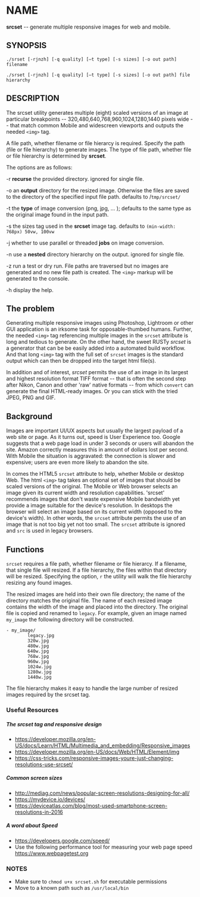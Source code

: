 # NAME

**srcset** -- generate multiple responsive images for web and mobile.

## SYNOPSIS

`./srset [-rjnzh] [-q quality] [—t type] [-s sizes] [-o out path] filename`

`./srset [-rjnzh] [-q quality] [—t type] [-s sizes] [-o out path] file hierarchy`

## DESCRIPTION

The srcset utility generates multiple (eight) scaled versions of an image at particular breakpoints -- 320,480,640,768,960,1024,1280,1440 pixels wide -- that match common Mobile and widescreen viewports and outputs the needed `<img>` tag.

A file path, whether filename or file hierarcy is required. Specify the path (file or file hierarchy) to generate images. The type of file path, whether file or file hierarchy is determined by **srcset**.

The options are as follows:

-r  **recurse** the provided directory. ignored for single file.

-o  an **output** directory for the resized image. Otherwise the files are saved to the directory of the specified input file path. defaults to /`tmp/srcset/`

-t  the **type** of image conversion (png, jpg, ... ); defaults to the same type as the original image found in the input path.

-s  the sizes tag used in the **srcset** image tag. defaults to `(min-width: 768px) 50vw, 100vw`

-j  whether to use parallel or threaded **jobs** on image conversion.

-n  use a **nested** directory hierarchy on the output. ignored for single file.

-z  run a test or dry run. File paths are traversed but no images are generated and no new file path is created. The `<img>` markup will be generated to the console.

-h   display the help.

## The problem

Generating multiple responsive images using Photoshop, Lightroom or other GUI application is an irksome task for opposable-thumbed humans. Further, the needed `<img>` tag referencing multiple images in the `srcset` attribute is long and tedious to generate. On the other hand, the sweet RUSTy *srcset* is a generator that can be be easily added into a automated build workflow. And that long `<img>` tag with the full set of `srcset` images is the standard output which can then be dropped into the target html file(s).

In addition and of interest, *srcset* permits the use of an image in its largest and highest resolution format TIFF format -- that is often the second step after Nikon, Canon and other 'raw' native formats -- from which `convert` can generate the final HTML-ready images. Or you can stick with the tried JPEG, PNG and GIF.

## Background

Images are important UI/UX aspects but usually the largest payload of a web site or page. As it turns out, speed is User Experience too. Google suggests that a web page load in under 3 seconds or users will abandon the site. Amazon correctly measures this in amount of dollars lost per second. With Mobile the situation is aggravated: the connection is slower and expensive; users are even more likely to abandon the site.

In comes the HTML5 `srcset` attribute to help, whether Mobile or desktop Web. The html `<img>` tag takes an optional set of images that should be scaled versions of the original. The Mobile or Web browser selects an image given its current width and resolution capabilities. 'srcset' recommends images that don't waste expensive Mobile bandwidth yet provide a image suitable for the device's resolution. In desktops the browser will select an image based on its current width (opposed to the device's width). In other words, the `srcset` attribute permits the use of an image that is not too big yet not too small. The `srcset` attribute is ignored and `src` is used in legacy browsers.

## Functions

`srcset` requires a file path, whether filename or file hierarcy. If a filename, that single file will resized. If a file hierarchy, the files within that directory will be resized. Specifying the option, `r` the utility will walk the file hierarchy resizing any found images.

The resized images are held into their own file directory; the name of the directory matches the original file. The name of each resized image contains the width of the image and placed into the directory. The original file is copied and renamed to `legacy`. For example, given an image named `my_image` the following directory will be constructed.

```
- my_image/
        legacy.jpg
        320w.jpg
        480w.jpg
        640w.jpg
        768w.jpg
        960w.jpg
        1024w.jpg
        1280w.jpg
        1440w.jpg
```

The file hierarchy makes it easy to handle the large number of resized images required by the srcset tag.



### Useful Resources

##### The srcset tag and responsive design

- https://developer.mozilla.org/en-US/docs/Learn/HTML/Multimedia_and_embedding/Responsive_images
- https://developer.mozilla.org/en-US/docs/Web/HTML/Element/img
- https://css-tricks.com/responsive-images-youre-just-changing-resolutions-use-srcset/

##### Common screen sizes

- http://mediag.com/news/popular-screen-resolutions-designing-for-all/
- https://mydevice.io/devices/
- https://deviceatlas.com/blog/most-used-smartphone-screen-resolutions-in-2016

##### A word about Speed

- https://developers.google.com/speed/
- Use the following performance tool for measuring your web page speed https://www.webpagetest.org

### NOTES

- Make sure to `chmod u+x srcset.sh` for executable permissions
- Move to a known path such as `/usr/local/bin`
